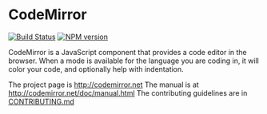 # CodeMirror
[![Build Status](https://secure.travis-ci.org/marijnh/CodeMirror.png?branch=master)](http://travis-ci.org/marijnh/CodeMirror)
[![NPM version](https://badge.fury.io/js/codemirror.png)](http://badge.fury.io/js/codemirror)

CodeMirror is a JavaScript component that provides a code editor in
the browser. When a mode is available for the language you are coding
in, it will color your code, and optionally help with indentation.

The project page is http://codemirror.net
The manual is at http://codemirror.net/doc/manual.html
The contributing guidelines are in [CONTRIBUTING.md](https://github.com/marijnh/CodeMirror/blob/master/CONTRIBUTING.md)

